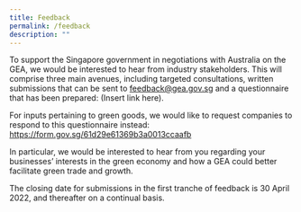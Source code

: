 ```yaml
---
title: Feedback
permalink: /feedback
description: ""
---
```


To support the Singapore government in negotiations with Australia on the GEA, we would be interested to hear from industry stakeholders. This will comprise three main avenues, including targeted consultations, written submissions that can be sent to [feedback@gea.gov.sg](feedback@gea.gov.sg) and a questionnaire that has been prepared: (Insert link here). 

For inputs pertaining to green goods, we would like to request companies to respond to this questionnaire instead: https://form.gov.sg/61d29e61369b3a0013ccaafb

In particular, we would be interested to hear from you regarding your businesses’ interests in the green economy and how a GEA could better facilitate green trade and growth. 

The closing date for submissions in the first tranche of feedback is 30 April 2022, and thereafter on a continual basis.